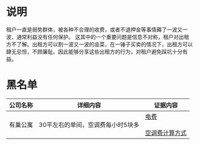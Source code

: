 # 说明
租户一直是弱势群体，被各种不合理的收费，或者不退押金等事情薅了一波又一波，通常利益没有任何保护。
这其中的一个重要问题是信息不对称，租户对出租方不了解。出租方可以割一波又一波的韭菜，在一锤子买卖的情况下，出租方可以肆无忌怛，不顾廉耻。因此能够分享这些出租方的行为，对租户避免踩坑十分有益。

# 黑名单

| 公司名称 | 详细内容 | 证据内容 |
| -------- | -------- | -------- |
| 有巢公寓 | 30平左右的单间，空调费每小时5块多 | [电费](https://github.com/HelloCentaurus/Unreliable-housing-rental-in-Shanghai/blob/master/blacklist/%E6%9C%89%E5%B7%A2%E5%85%AC%E5%AF%93%E7%94%B5%E8%B4%B9%E8%B4%A6%E5%8D%95.jpg) <br><br> [空调费计算方式](https://github.com/HelloCentaurus/Unreliable-housing-rental-in-Shanghai/blob/master/blacklist/%E6%9C%89%E5%B7%A2%E5%85%AC%E5%AF%93%E7%A9%BA%E8%B0%83%E8%B4%B9%E7%BB%86%E8%8A%82.jpg) |

